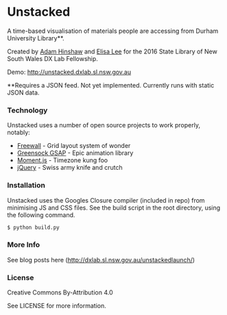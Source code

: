 # Unstacked

A time-based visualisation of materials people are accessing from Durham University Library**.

Created by [Adam Hinshaw](http://adamhinshaw.com) and [Elisa Lee](http://elisalee.net) for the 2016 State Library of New South Wales DX Lab Fellowship.

Demo: http://unstacked.dxlab.sl.nsw.gov.au

**Requires a JSON feed.  Not yet implemented.  Currently runs with static JSON data.

### Technology

Unstacked uses a number of open source projects to work properly, notably:

* [Freewall](https://github.com/kombai/freewall) - Grid layout system of wonder
* [Greensock GSAP](https://greensock.com/) - Epic animation library
* [Moment.js](https://momentjs.com) - Timezone kung foo
* [jQuery](https://jquery.com/) - Swiss army knife and crutch


### Installation

Unstacked uses the Googles Closure compiler (included in repo) from minimising JS and CSS files.
See the build script in the root directory, using the following command.
```sh
$ python build.py
```

### More Info
See blog posts here (http://dxlab.sl.nsw.gov.au/unstackedlaunch/)

### License

Creative Commons By-Attribution 4.0

See LICENSE for more information.

